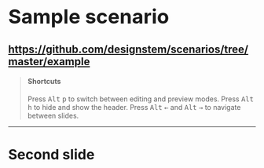 # <big><big>Sample scenario</big></big>

## https://github.com/designstem/scenarios/tree/master/example

> #### Shortcuts
> Press <kbd>Alt</kbd> <kbd>p</kbd> to switch between editing and preview modes.
> Press  <kbd>Alt</kbd> <kbd>h</kbd> to hide and show the header.
> Press <kbd>Alt</kbd> <kbd>←</kbd> and <kbd>Alt</kbd> <kbd>→</kbd> to navigate between slides.

<f-next-button />

---

# Second slide

<f-prev-button />